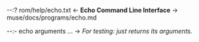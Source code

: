 --:? rom/help/echo.txt <- **Echo Command Line Interface** -> muse/docs/programs/echo.md    

--:- echo arguments ... -> _For testing: just returns its arguments._  